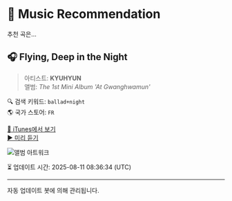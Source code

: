 
# 🎵 Music Recommendation

추천 곡은...

## 🎧 Flying, Deep in the Night  
> 아티스트: **KYUHYUN**  
> 앨범: _The 1st Mini Album 'At Gwanghwamun'_  

🔍 검색 키워드: `ballad+night`  
🌎 국가 스토어: `FR`

[🔗 iTunes에서 보기](https://music.apple.com/fr/album/flying-deep-in-the-night/940296950?i=940296960&uo=4)  
[▶️ 미리 듣기](https://audio-ssl.itunes.apple.com/itunes-assets/AudioPreview125/v4/2f/23/3e/2f233e20-3e99-b8b7-8671-de0f1180a237/mzaf_16223381764095848636.plus.aac.p.m4a)

![앨범 아트워크](https://is1-ssl.mzstatic.com/image/thumb/Music124/v4/b6/20/bc/b620bc8b-f094-cfbc-b3d2-c6d339e15fa8/S.jpg/100x100bb.jpg)

⏳ 업데이트 시간: 2025-08-11 08:36:34 (UTC)

---
자동 업데이트 봇에 의해 관리됩니다.
